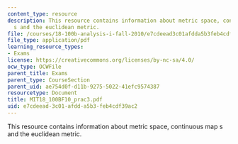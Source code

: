 ```yaml
---
content_type: resource
description: This resource contains information about metric space, continuous map
  s and the euclidean metric.
file: /courses/18-100b-analysis-i-fall-2010/e7cdeead3c01afdda5b3feb4cdf39ac2_MIT18_100BF10_prac3.pdf
file_type: application/pdf
learning_resource_types:
- Exams
license: https://creativecommons.org/licenses/by-nc-sa/4.0/
ocw_type: OCWFile
parent_title: Exams
parent_type: CourseSection
parent_uid: ae754d0f-d11b-9275-5022-41efc9574387
resourcetype: Document
title: MIT18_100BF10_prac3.pdf
uid: e7cdeead-3c01-afdd-a5b3-feb4cdf39ac2
---
```

This resource contains information about metric space, continuous map s and the euclidean metric.